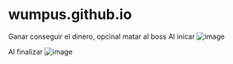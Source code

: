 # wumpus.github.io
 Ganar conseguir el dinero, opcinal matar al boss
 Al inicar
![image](https://github.com/user-attachments/assets/4155ebf2-8f8c-4588-af1c-215d3f011bf1)

Al finalizar
![image](https://github.com/user-attachments/assets/2c07443a-3340-4e3c-bcab-57befa3b6637)
